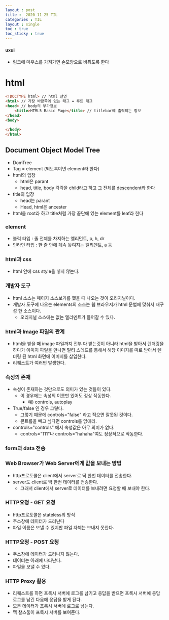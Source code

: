 ```yaml
---
layout : post
title :  2020-11-25 TIL
categories : TIL
layout : single
toc : true 
toc_sticky : true
---
```




#### uxui

- 링크에 마우스를 가져가면 손모양으로 바뀌도록 한다



# html

```html
<!DOCTYPE html> // html 선언
<html> // 가장 바깥쪽에 있는 태그 = 루트 태그
<head> // body의 부가정보
    <title>HTML5 Basic Page</title> // titlebar에 출력되는 정보
</head>
<body>
	
</body>
</html>
```



## Document Object Model Tree

- DomTree
- Tag = element (되도록이면 element라 한다)
- html의 입장
  - html은 parant
  - head, title, body 각각을 child라고 하고 그 전체를 descendent라 한다
- title의 입장
  - head는 parant
  - Head, html은 ancester
- html을 root라 하고 title처럼 가장 끝단에 있는 element를 leaf라 한다



### element

- 블럭 타입 : 줄 전체를 차지하는 엘리먼트, p, h, dr 
- 인라인 타입 : 한 줄 안에 계속 놓여지는 엘리멘트, a 등



### html과 css

- html 안에 css style을 넣지 않는다.

### 개발자 도구

- html 소스는 페이지 소스보기를 했을 때 나오는 것이 오리지널이다.
- 개발자 도구에 나오는 elements의 소스는 웹 브라우저가 html 문법에 맞춰서 재구성 한 소스이다.
  - 오리지널 소스에는 없는 엘리멘트가 들어갈 수 있다.



### html과 Image 파일의 관계

- html을 받을 때 image 파일까지 전부 다 받는것이 아니라 html을 받아서 렌더링을 하다가 이미지 파일을 만나면 멀티 스레드를 통해서 해당 이미지를 따로 받아서 렌더링 된 html 화면에 이미지를 삽입한다.
- 리퀘스트가 여러번 발생한다.



### 속성의 존재

- 속성이 존재하는 것만으로도 의미가 있는 것들이 있다.
  - 이 경우에는 속성의 이름만 있어도 정상 작동한다.
    - 예) controls, autoplay
- True/false 인 경우 그렇다.
  - 그렇기 때문에 controls="false" 라고 적으면 잘못된 것이다.
  - 콘트롤을 빼고 싶다면 controls를 없애라.
- controls="controls" 에서 속성값은 아무 의미가 없다.
  - controls="111"나 controls="hahaha"여도 정상적으로 작동한다.



### form과 data 전송



### Web Browser가 Web Server에게 값을 보내는 방법

- http프로토콜은 client에서 server로 딱 한번 데이터를 전송한다.
- server도 client로 딱 한번 데이터를 전송한다.
  - 그래서 client에서 server로 데이터를 보내려면 요청할 때 보내야 한다.



### HTTP요청 - GET 요청

- http프로토콜은 stateless의 방식
- 주소창에 데이터가 드러난다
- 파일 이름은 보낼 수 있지만 파일 자체는 보내지 못한다.



### HTTP요청 - POST 요청

- 주소창에 데이터가 드러나지 않는다.
- 데이터는 아래에 나타난다.
- 파일을 보낼 수 있다.



### HTTP Proxy 활용

- 리퀘스트를 하면 프록시 서버에 로그를 남기고 응답을 받으면 프록시 서버에 응답 로그를 남긴 다음에 응답을 받게 된다.
- 모든 데이터가 프록시 서버에 로그로 남는다.
- 맥 찰스툴이 프록시 서버를 보여준다.

